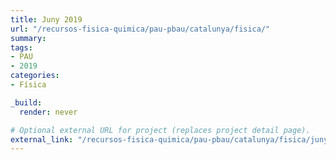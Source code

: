 ```yaml
---
title: Juny 2019
url: "/recursos-fisica-quimica/pau-pbau/catalunya/fisica/"
summary:
tags:
- PAU
- 2019
categories:
- Física

_build:
  render: never

# Optional external URL for project (replaces project detail page).
external_link: "/recursos-fisica-quimica/pau-pbau/catalunya/fisica/juny-2019.pdf"
---
```

